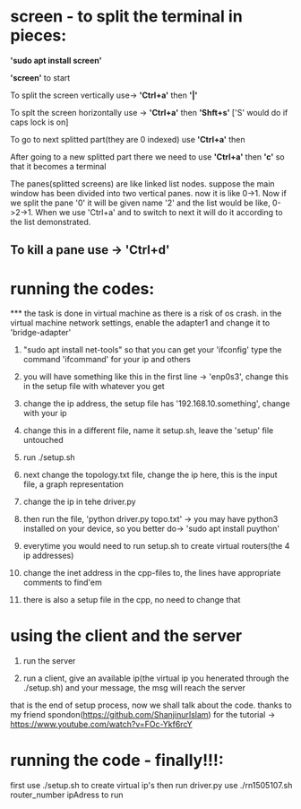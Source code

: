 # screen - to split the terminal in pieces:
<b>'sudo apt install screen'</b>

<b>'screen'</b> to start

To split the screen vertically use->  <b>'Ctrl+a'</b> then <b>'|'</b>

To splt the screen horizontally use ->  <b>'Ctrl+a'</b> then <b>'Shft+s'</b> ['S' would do if caps lock is on]

To go to next splitted part(they are 0 indexed) use <b>'Ctrl+a'</b> then <b><tab></b>

After going to a new splitted part there we need to use <b>'Ctrl+a'</b> then <b>'c'</b> so that it becomes a terminal

The panes(splitted screens) are like linked list nodes. suppose the main window has been divided into two vertical panes. now it is like 0->1. Now if we split the pane '0' it will be given name '2' and the list would be like, 0->2->1. When we use 'Ctrl+a' and <tab> to switch to next it will do it according to the list demonstrated.

To kill a pane use -> <b>'Ctrl+d'</b>
---------------------------------------------------------------------------------------

# running the codes:

*** the task is done in virtual machine as there is a risk of os crash. in the virtual machine network settings, enable the adapter1 and change it to 'bridge-adapter'

1. "sudo apt install net-tools" so that you can get your 'ifconfig'
type the command 'ifcommand' for your ip and others

2. you will have something like this in the first line -> 'enp0s3', change this in the setup file
with whatever you get

3. change the ip address, the setup file has '192.168.10.something', change with your ip

4. change this in a different file, name it setup.sh, leave the 'setup' file untouched

5. run ./setup.sh

6. next change the topology.txt file, change the ip here, this is the input file, a graph representation

7. change the ip in tehe driver.py

8. then run the file, 'python driver.py topo.txt' -> you may have python3 installed on your device, so you better do-> 'sudo apt install puython'

9. everytime you would need to run setup.sh to create virtual routers(the 4 ip addresses)

10. change the inet address in the cpp-files to, the lines have appropriate comments to find'em

11. there is also a setup file in the cpp, no need to change that

# using the client and the server

1. run the server

2. run a client, give an available ip(the virtual ip you henerated through the ./setup.sh) and your message, the msg will reach the server

that is the end of setup process, now we shall talk about the code.
thanks to my friend spondon(https://github.com/ShanjinurIslam) for the tutorial -> https://www.youtube.com/watch?v=FOc-Ykf6rcY

# running the code - finally!!!:
first use ./setup.sh to create virtual ip's then run driver.py
use ./rn1505107.sh router_number ipAdress to run



